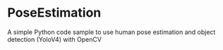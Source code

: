 # PoseEstimation
 A simple Python code sample to use human pose estimation and object detection (YoloV4) with OpenCV
